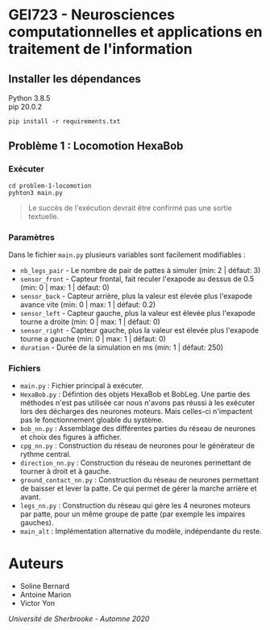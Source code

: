 # GEI723 - Neurosciences computationnelles et applications en traitement de l'information

## Installer les dépendances

Python 3.8.5  
pip 20.0.2

```
pip install -r requirements.txt
```

## Problème 1 : Locomotion HexaBob

### Exécuter

```
cd problem-1-locomotion
pyhton3 main.py
```

> Le succès de l'exécution devrait être confirmé pas une sortie textuelle.

### Paramètres

Dans le fichier `main.py` plusieurs variables sont facilement modifiables :

* `nb_legs_pair` - Le nombre de pair de pattes à simuler (min: 2 | défaut: 3)
* `sensor_front` - Capteur frontal, fait reculer l'exapode au dessus de 0.5 (min: 0 | max: 1 | défaut: 0)
* `sensor_back` - Capteur arrière, plus la valeur est élevée plus l'exapode avance vite (min: 0 | max: 1 | défaut: 0.2)
* `sensor_left` - Capteur gauche, plus la valeur est élevée plus l'exapode tourne a droite (min: 0 | max: 1 | défaut: 0)
* `sensor_right` - Capteur gauche, plus la valeur est élevée plus l'exapode tourne a gauche (min: 0 | max: 1 | défaut: 0)
* `duration` - Durée de la simulation en ms (min: 1 | défaut: 250)

### Fichiers

* `main.py` : Fichier principal à exécuter.
* `HexaBob.py` : Défintion des objets HexaBob et BobLeg. Une partie des méthodes n'est pas utilisée car nous n'avons pas réussi à les exécuter lors des décharges des neurones moteurs. Mais celles-ci n'impactent pas le fonctionnement gloable du système.
* `bob_nn.py` : Assemblage des différentes parties du réseau de neurones et choix des figures à afficher.
* `cpg_nn.py` : Construction du réseau de neurones pour le générateur de rythme central.
* `direction_nn.py` : Construction du réseau de neurones permettant de tourner à droit et à gauche.
* `ground_contact_nn.py` : Construction du réseau de neurones permettant de baisser et lever la patte. Ce qui permet de gérer la marche arrière et avant.
* `legs_nn.py` : Construction du réseau qui gère les 4 neurones moteurs par patte, pour un même groupe de patte (par exemple les impaires gauches).
* `main_alt` : Implémentation alternative du modèle, indépendante du reste.

# Auteurs

* Soline Bernard
* Antoine Marion
* Victor Yon

_Université de Sherbrooke - Automne 2020_